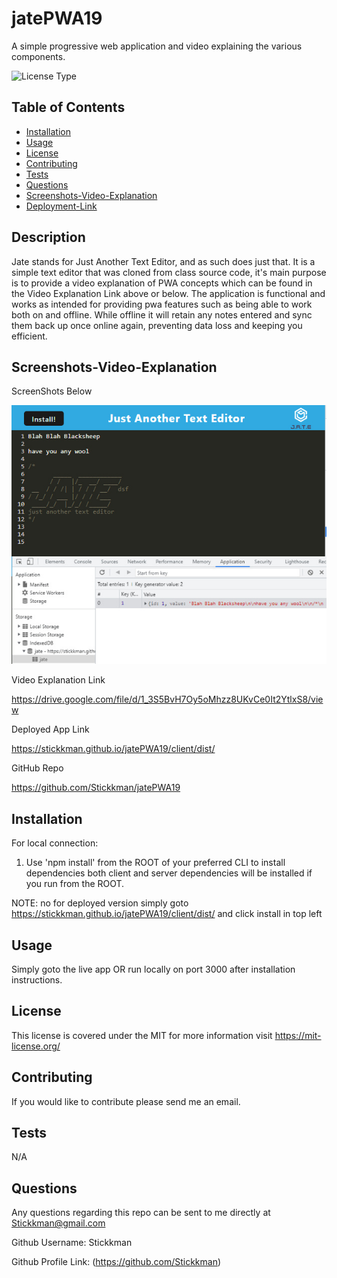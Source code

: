 # jatePWA19
A simple progressive web application and video explaining the various components.

![License Type](https://shields.io/badge/license-MIT-blue)
## Table of Contents
* [Installation](#installation)
* [Usage](#usage)
* [License](#license)
* [Contributing](#contributing)
* [Tests](#tests)
* [Questions](#questions)
* [Screenshots-Video-Explanation](#screenshots-video-explanation)
* [Deployment-Link](#screenshots-video-explanation)



## Description
Jate stands for Just Another Text Editor, and as such does just that.  It is a simple text editor that was cloned from class source code, it's main purpose is to provide a video explanation of PWA concepts which can be found in the Video Explanation Link above or below. The application is functional and works as intended for providing pwa features such as being able to work both on and offline. While offline it will retain any notes entered and sync them back up once online again, preventing data loss and keeping you efficient. 

## Screenshots-Video-Explanation

ScreenShots Below

![Application Demo Screenshot1](https://github.com/Stickkman/jatePWA19/blob/main/assets/screenshot01.jpg?raw=true)

Video Explanation Link 

https://drive.google.com/file/d/1_3S5BvH7Oy5oMhzz8UKvCe0It2YtlxS8/view

Deployed App Link

https://stickkman.github.io/jatePWA19/client/dist/

GitHub Repo

https://github.com/Stickkman/jatePWA19


## Installation
For local connection:
1. Use 'npm install' from the ROOT of your preferred CLI to install dependencies both client and server dependencies will be installed if you run from the ROOT.

NOTE: no for deployed version simply goto https://stickkman.github.io/jatePWA19/client/dist/ and click install in top left

## Usage
Simply goto the live app OR run locally on port 3000 after installation instructions.

## License
This license is covered under the MIT
for more information visit https://mit-license.org/

## Contributing
If you would like to contribute please send me an email.

## Tests
N/A

## Questions
Any questions regarding this repo can be sent to me directly at Stickkman@gmail.com

Github Username: Stickkman

Github Profile Link: (https://github.com/Stickkman)







